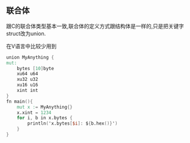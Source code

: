 ## 联合体

跟C的联合体类型基本一致,联合体的定义方式跟结构体是一样的,只是把关键字struct改为union.

在V语言中比较少用到

```v
union MyAnything {
mut:
    bytes [10]byte
    xu64 u64
    xu32 u32
    xu16 u16
    xint int
}
fn main(){
    mut x := MyAnything{}
    x.xint = 1234
    for i, b in x.bytes {
        println('x.bytes[$i]: ${b.hex()}')
    }
}
```

